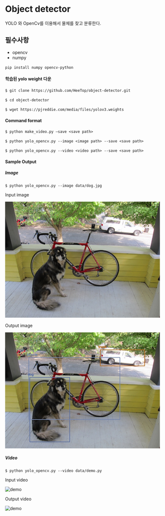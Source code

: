 # Object detector



YOLO 와 OpenCv를 이용해서 물체를 찾고 분류한다.

## 필수사항

- opencv
- numpy

`pip install numpy opencv-python`

#### 학습된 yolo weight 다운

`$ git clone https://github.com/HeeTop/object-detector.git `

`$ cd object-detector`

 `$ wget https://pjreddie.com/media/files/yolov3.weights`



#### Command format



`$ python make_video.py —save <save path>` 

`$ python yolo_opencv.py --image <image path> --save <save path> `

`$ python yolo_opencv.py --video <video path> --save <save path>`



#### Sample Output



##### Image

`$ python yolo_opencv.py --image data/dog.jpg`

Input image

 ![alt text](https://github.com/HeeTop/object-detector/blob/master/data/dog.jpg)

Output image

![alt text](https://github.com/HeeTop/object-detector/blob/master/data/object-detection.jpg)



##### Video

`$ python yolo_opencv.py --video data/demo.py`

Input video

![demo](https://github.com/HeeTop/object-detector/blob/master/data/demo.gif)

Output video

![demo](https://github.com/HeeTop/object-detector/blob/master/data/output.gif)



​      



​     

